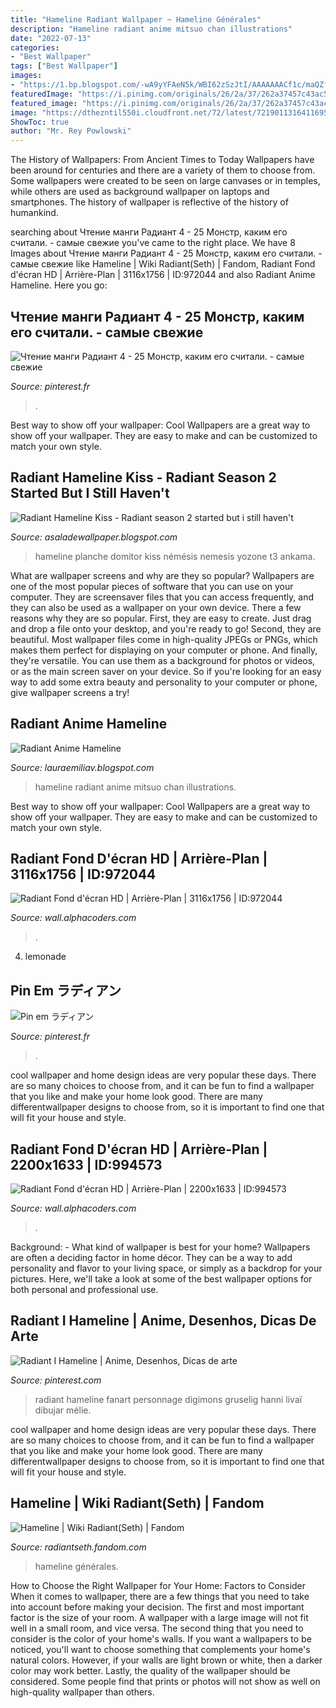 ```yaml
---
title: "Hameline Radiant Wallpaper ~ Hameline Générales"
description: "Hameline radiant anime mitsuo chan illustrations"
date: "2022-07-13"
categories:
- "Best Wallpaper"
tags: ["Best Wallpaper"]
images:
- "https://1.bp.blogspot.com/-wA9yYFAeN5k/WBI62zSzJtI/AAAAAAACf1c/maQZf_IWk1AGASTjH_yBZFVVL2jtAO0rACLcB/s1600/radiant0005.jpg"
featuredImage: "https://i.pinimg.com/originals/26/2a/37/262a37457c43ac5faceb2d0e968ce60f.jpg"
featured_image: "https://i.pinimg.com/originals/26/2a/37/262a37457c43ac5faceb2d0e968ce60f.jpg"
image: "https://dthezntil550i.cloudfront.net/72/latest/721901131641169580003478329/1280_960/d8ae21fd-c59b-40aa-95d7-68f409366507.png"
ShowToc: true
author: "Mr. Rey Powlowski"
---
```



The History of Wallpapers: From Ancient Times to Today
Wallpapers have been around for centuries and there are a variety of them to choose from. Some wallpapers were created to be seen on large canvases or in temples, while others are used as background wallpaper on laptops and smartphones. The history of wallpaper is reflective of the history of humankind.

	

		
searching about Чтение манги Радиант 4 - 25 Монстр, каким его считали. - самые свежие you've came to the right place. We have 8 Images about Чтение манги Радиант 4 - 25 Монстр, каким его считали. - самые свежие like Hameline | Wiki Radiant(Seth) | Fandom, Radiant Fond d&#039;écran HD | Arrière-Plan | 3116x1756 | ID:972044 and also Radiant Anime Hameline. Here you go:
		
    
## Чтение манги Радиант 4 - 25 Монстр, каким его считали. - самые свежие

<img loading=lazy src="https://i.pinimg.com/originals/dd/c1/24/ddc1246b81425c7ded28fc94fed72a8a.jpg" onerror="this.onerror=null;this.src='https://tse2.mm.bing.net/th?id=OIP.U5KuLRy4e2xaKszst8kM4wHaLm&amp;pid=15.1';" alt="Чтение манги Радиант 4 - 25 Монстр, каким его считали. - самые свежие">

_Source: pinterest.fr_

>. 

	

Best way to show off your wallpaper:
Cool Wallpapers are a great way to show off your wallpaper. They are easy to make and can be customized to match your own style.

    
## Radiant Hameline Kiss - Radiant Season 2 Started But I Still Haven&#039;t

<img loading=lazy src="https://i.pinimg.com/originals/26/2a/37/262a37457c43ac5faceb2d0e968ce60f.jpg" onerror="this.onerror=null;this.src='https://tse1.mm.bing.net/th?id=OIP.QiOhdCfXcv3m5uIjGVBbPgAAAA&amp;pid=15.1';" alt="Radiant Hameline Kiss - Radiant season 2 started but i still haven&#039;t">

_Source: asaladewallpaper.blogspot.com_

>hameline planche domitor kiss némésis nemesis yozone t3 ankama. 

	

What are wallpaper screens and why are they so popular?
Wallpapers are one of the most popular pieces of software that you can use on your computer. They are screensaver files that you can access frequently, and they can also be used as a wallpaper on your own device. There a few reasons why they are so popular. First, they are easy to create. Just drag and drop a file onto your desktop, and you're ready to go! Second, they are beautiful. Most wallpaper files come in high-quality JPEGs or PNGs, which makes them perfect for displaying on your computer or phone. And finally, they're versatile. You can use them as a background for photos or videos, or as the main screen saver on your device. So if you're looking for an easy way to add some extra beauty and personality to your computer or phone, give wallpaper screens a try!

    
## Radiant Anime Hameline

<img loading=lazy src="https://dthezntil550i.cloudfront.net/72/latest/721901131641169580003478329/1280_960/d8ae21fd-c59b-40aa-95d7-68f409366507.png" onerror="this.onerror=null;this.src='https://tse3.mm.bing.net/th?id=OIP.qpIH_pQO5qQ0I8fyG_pSNwHaFP&amp;pid=15.1';" alt="Radiant Anime Hameline">

_Source: lauraemiliav.blogspot.com_

>hameline radiant anime mitsuo chan illustrations. 

	

Best way to show off your wallpaper:
Cool Wallpapers are a great way to show off your wallpaper. They are easy to make and can be customized to match your own style.

    
## Radiant Fond D&#039;écran HD | Arrière-Plan | 3116x1756 | ID:972044

<img loading=lazy src="https://images8.alphacoders.com/972/972044.png" onerror="this.onerror=null;this.src='https://tse1.mm.bing.net/th?id=OIP.FBq9hLHnHfKuy8q9xmyd5AHaEL&amp;pid=15.1';" alt="Radiant Fond d&#039;écran HD | Arrière-Plan | 3116x1756 | ID:972044">

_Source: wall.alphacoders.com_

>. 

	

4. lemonade 

    
## Pin Em ラディアン

<img loading=lazy src="https://i.pinimg.com/originals/1c/62/ca/1c62cadf4409f0f2b565de76c3f8c255.jpg" onerror="this.onerror=null;this.src='https://tse3.mm.bing.net/th?id=OIP.E6Qg9RLwYUGQZ3l8I2D3lgHaKe&amp;pid=15.1';" alt="Pin em ラディアン">

_Source: pinterest.fr_

>. 

	

cool wallpaper and home design ideas are very popular these days. There are so many choices to choose from, and it can be fun to find a wallpaper that you like and make your home look good. There are many differentwallpaper designs to choose from, so it is important to find one that will fit your house and style.

    
## Radiant Fond D&#039;écran HD | Arrière-Plan | 2200x1633 | ID:994573

<img loading=lazy src="https://images7.alphacoders.com/994/994573.jpg" onerror="this.onerror=null;this.src='https://tse4.mm.bing.net/th?id=OIP.TSj7je9qycolckAUEduL4AHaFf&amp;pid=15.1';" alt="Radiant Fond d&#039;écran HD | Arrière-Plan | 2200x1633 | ID:994573">

_Source: wall.alphacoders.com_

>. 

	

Background: - What kind of wallpaper is best for your home?
Wallpapers are often a deciding factor in home décor. They can be a way to add personality and flavor to your living space, or simply as a backdrop for your pictures. Here, we'll take a look at some of the best wallpaper options for both personal and professional use.

    
## Radiant I Hameline | Anime, Desenhos, Dicas De Arte

<img loading=lazy src="https://1.bp.blogspot.com/-wA9yYFAeN5k/WBI62zSzJtI/AAAAAAACf1c/maQZf_IWk1AGASTjH_yBZFVVL2jtAO0rACLcB/s1600/radiant0005.jpg" onerror="this.onerror=null;this.src='https://tse1.mm.bing.net/th?id=OIP.oP63NP5TA7CquRv0OBlHLQAAAA&amp;pid=15.1';" alt="Radiant I Hameline | Anime, Desenhos, Dicas de arte">

_Source: pinterest.com_

>radiant hameline fanart personnage digimons gruselig hanni livaï dibujar mélie. 

	

cool wallpaper and home design ideas are very popular these days. There are so many choices to choose from, and it can be fun to find a wallpaper that you like and make your home look good. There are many differentwallpaper designs to choose from, so it is important to find one that will fit your house and style.

    
## Hameline | Wiki Radiant(Seth) | Fandom

<img loading=lazy src="https://vignette.wikia.nocookie.net/radiantseth/images/b/bb/2018-10-30_11.40.46.png/revision/latest/scale-to-width-down/310?cb=20181030104330&amp;path-prefix=fr" onerror="this.onerror=null;this.src='https://tse3.mm.bing.net/th?id=OIP.g3dS23LQ75FF_sHYlJKGSAAAAA&amp;pid=15.1';" alt="Hameline | Wiki Radiant(Seth) | Fandom">

_Source: radiantseth.fandom.com_

>hameline générales. 

	

How to Choose the Right Wallpaper for Your Home: Factors to Consider
When it comes to wallpaper, there are a few things that you need to take into account before making your decision. The first and most important factor is the size of your room. A wallpaper with a large image will not fit well in a small room, and vice versa. 
The second thing that you need to consider is the color of your home's walls. If you want a wallpapers to be noticed, you'll want to choose something that complements your home's natural colors. However, if your walls are light brown or white, then a darker color may work better. 
Lastly, the quality of the wallpaper should be considered. Some people find that prints or photos will not show as well on high-quality wallpaper than others.

